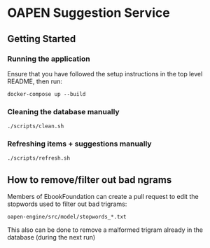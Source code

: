 # OAPEN Suggestion Service
## Getting Started
### Running the application
Ensure that you have followed the setup instructions in the top level README, then run:
```
docker-compose up --build
```
### Cleaning the database manually
```
./scripts/clean.sh
```
### Refreshing items + suggestions manually
```
./scripts/refresh.sh
```
## How to remove/filter out bad ngrams
Members of EbookFoundation can create a pull request to edit the stopwords used to filter out bad trigrams:
```
oapen-engine/src/model/stopwords_*.txt
```
This also can be done to remove a malformed trigram already in the database (during the next run)